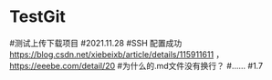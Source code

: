 # TestGit
#测试上传下载项目
#2021.11.28
#SSH 配置成功 https://blog.csdn.net/xiebeixb/article/details/115911611 ，https://eeebe.com/detail/20
#为什么的.md文件没有换行？
#......
#1.7
